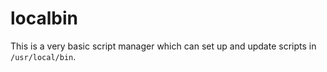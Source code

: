 localbin
========

This is a very basic script manager which can set up and update scripts in
`/usr/local/bin`.
